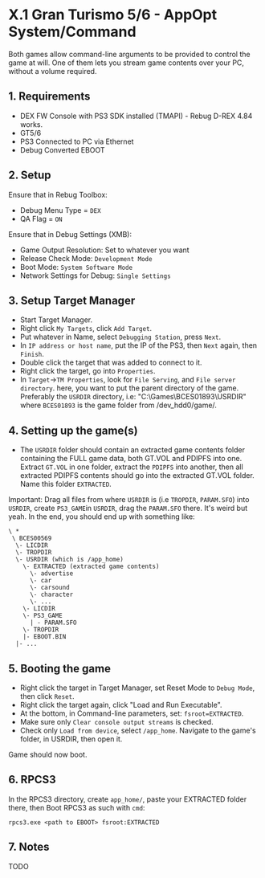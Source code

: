 # X.1 Gran Turismo 5/6 - AppOpt System/Command
Both games allow command-line arguments to be provided to control the game at will.
One of them lets you stream game contents over your PC, without a volume required.

## 1. Requirements
- DEX FW Console with PS3 SDK installed (TMAPI) - Rebug D-REX 4.84 works.
- GT5/6
- PS3 Connected to PC via Ethernet
- Debug Converted EBOOT

## 2. Setup
Ensure that in Rebug Toolbox:
- Debug Menu Type = `DEX`
- QA Flag = `ON`

Ensure that in Debug Settings (XMB):
- Game Output Resolution: Set to whatever you want
- Release Check Mode: `Development Mode`
- Boot Mode: `System Software Mode`
- Network Settings for Debug: `Single Settings`

## 3. Setup Target Manager
* Start Target Manager.
* Right click `My Targets`, click `Add Target`.
* Put whatever in Name, select `Debugging Station`, press `Next`.
* In `IP address or host name`, put the IP of the PS3, then `Next` again, then `Finish`.
* Double click the target that was added to connect to it.
* Right click the target, go into `Properties`.
* In `Target`->`TM Properties`, look for `File Serving`, and `File server directory`. here, you want to put the parent directory of the game.
  Preferably the `USRDIR` directory, i.e: "C:\Games\BCES01893\USRDIR" where `BCES01893` is the game folder from /dev_hdd0/game/.
  
## 4. Setting up the game(s)
* The `USRDIR` folder should contain an extracted game contents folder containing the FULL game data, both GT.VOL and PDIPFS into one. 
Extract `GT.VOL` in one folder, extract the `PDIPFS` into another, then all extracted PDIPFS contents should go into the extracted GT.VOL folder. Name this folder `EXTRACTED`.

Important: Drag all files from where `USRDIR` is (i.e `TROPDIR`, `PARAM.SFO`) into `USRDIR`, create `PS3_GAME`in `USRDIR`, drag the `PARAM.SFO` there. It's weird but yeah.
In the end, you should end up with something like:
```
\ *
 \ BCES00569
  \- LICDIR
  \- TROPDIR
  \- USRDIR (which is /app_home)
    \- EXTRACTED (extracted game contents)
      \- advertise
  	  \- car
  	  \- carsound
  	  \- character
  	  \- ...
    \- LICDIR
    \- PS3_GAME
      | - PARAM.SFO
    \- TROPDIR
    |- EBOOT.BIN
  |- ...
```
## 5. Booting the game
* Right click the target in Target Manager, set Reset Mode to `Debug Mode`, then click `Reset`.
* Right click the target again, click "Load and Run Executable".
* At the bottom, in Command-line parameters, set: `fsroot=EXTRACTED`.
* Make sure only `Clear console output streams` is checked.
* Check only `Load from device`, select `/app_home`. Navigate to the game's folder, in USRDIR, then open it.

Game should now boot.

## 6. RPCS3
In the RPCS3 directory, create `app_home/`, paste your EXTRACTED folder there, then Boot RPCS3 as such with `cmd`:
```
rpcs3.exe <path to EBOOT> fsroot:EXTRACTED
```
## 7. Notes
TODO
